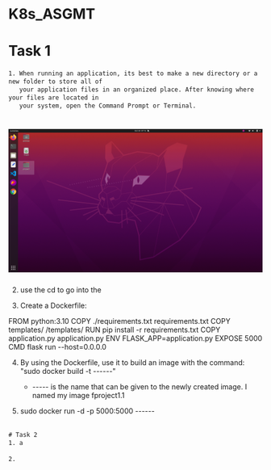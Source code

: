 # K8s_ASGMT

# Task 1
```
1. When running an application, its best to make a new directory or a new folder to store all of 
   your application files in an organized place. After knowing where your files are located in 
   your system, open the Command Prompt or Terminal.
```

<html>
     <h1>
        <img style="float: center;" src=12.png width="1000" />
     </h1>
</html>      

2. use the cd to go into the 
 
3. Create a Dockerfile:

FROM python:3.10
COPY ./requirements.txt requirements.txt
COPY templates/ /templates/
RUN pip install -r requirements.txt
COPY application.py application.py
ENV FLASK_APP=application.py
EXPOSE 5000
CMD flask run --host=0.0.0.0

4. By using the Dockerfile, use it to build an image with the command:
    "sudo docker build -t ------" 
   * ----- is the name that can be given to the newly created image. I named my image fproject1.1
    
    
5. sudo docker run -d -p 5000:5000 ------ 

```

# Task 2
1. a

2.

